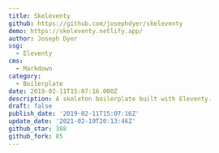 ```yaml
---
title: Skeleventy
github: https://github.com/josephdyer/skeleventy
demo: https://skeleventy.netlify.app/
author: Joseph Dyer
ssg:
  - Eleventy
cms:
  - Markdown
category:
  - Boilerplate
date: 2019-02-11T15:07:16.000Z
description: A skeleton boilerplate built with Eleventy.
draft: false
publish_date: '2019-02-11T15:07:16Z'
update_date: '2021-02-19T20:13:46Z'
github_star: 388
github_fork: 85
---
```

